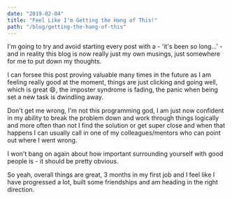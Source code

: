 ```yaml
---
date: "2019-02-04"
title: "Feel Like I'm Getting the Hang of This!"
path: "/blog/getting-the-hang-of-this"
---
```


I'm going to try and avoid starting every post with a - 'it's been so long...' - and in reality this blog is now really just my own musings, just somewhere for me to put down my thoughts.

I can forsee this post proving valuable many times in the future as I am feeling really good at the moment, things are just clicking and going well, which is great 😄, the imposter syndrome is fading, the panic when being set a new task is dwindling away.

Don't get me wrong, I'm not this programming god, I am just now confident in my ability to break the problem down and work through things logically and more often than not I find the solution or get super close and when that happens I can usually call in one of my colleagues/mentors who can point out where I went wrong.

I won't bang on again about how important surrounding yourself with good people is - it should be pretty obvious.

So yeah, overall things are great, 3 months in my first job and I feel like I have progressed a lot, built some friendships and am heading in the right direction.
